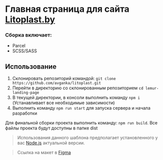 # Главная страница для сайта [Litoplast.by](https://www.litoplast.by/)

### Сборка включает:

- Parcel
- SCSS/SASS

## Использование

1.  Склонировать репозиторий командой: `git clone https://github.com/avganka/litoplast.git`
2.  Перейти в директорию cо склонированным репозиторием `cd lemur-landing-page`
3.  В текущей директории, в консоли выполнить команду `npm i` (Устанавливает все необходимые зависимости)
4.  Выполнить команду `npm run start` для запуска сервера и начала разработки

Для финальной сборки проекта выполнить команду: `npm run build`. Все файлы проекта будут доступны в папке dist

> Использования данного шаблона предполагает установленного у вас [Node.js](https://nodejs.org/en/) актуальной версии.

> Ссылка на макет в [Figma](https://www.figma.com/file/LDnET28MzyjY2a5RXj5K51/Lemur-landing?node-id=2%3A5&t=3NrULs3ZT7AubFHC-0)
